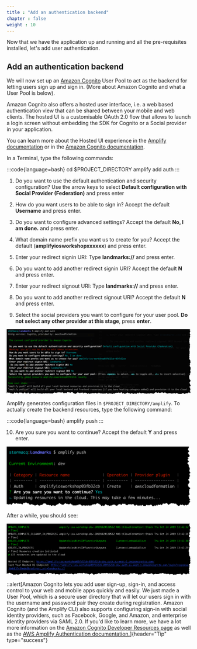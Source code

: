 ```yaml
---
title : "Add an authentication backend"
chapter : false
weight : 10
---
```


Now that we have the application up and running and all the pre-requisites installed, let's add user authentication.

## Add an authentication backend

We will now set up an [Amazon Cognito](https://aws.amazon.com/cognito/) User Pool to act as the backend for letting users sign up and sign in. (More about Amazon Cognito and what a User Pool is below).

Amazon Cognito also offers a hosted user interface, i.e. a web based authentication view that can be shared between your mobile and web clients. The hosted UI is a customisable OAuth 2.0 flow that allows to launch a login screen without embedding the SDK for Cognito or a Social provider in your application.

You can learn more about the Hosted UI experience in the [Amplify documentation](https://docs.amplify.aws/lib/auth/signin_web_ui/q/platform/ios) or in the [Amazon Cognito documentation](https://docs.aws.amazon.com/en_pv/cognito/latest/developerguide/cognito-user-pools-configuring-app-integration.html).

In a Terminal, type the following commands:

:::code{language=bash}
cd $PROJECT_DIRECTORY
amplify add auth
:::

1. Do you want to use the default authentication and security configuration? Use the arrow keys to select **Default configuration with Social Provider (Federation)** and press enter

2. How do you want users to be able to sign in? Accept the default **Username** and press enter.

3. Do you want to configure advanced settings? Accept the default **No, I am done.** and press enter.

4. What domain name prefix you want us to create for you? Accept the default (**amplifyiosworkshopxxxxxx**) and press enter.

5. Enter your redirect signin URI: Type **landmarks://** and press enter.

6. Do you want to add another redirect signin URI? Accept the default **N** and press enter.

7. Enter your redirect signout URI: Type **landmarks://** and press enter.

8. Do you want to add another redirect signout URI? Accept the default **N** and press enter.

9. Select the social providers you want to configure for your user pool. **Do not select any other provider at this stage**, press **enter**.

![amplify init](/static/images/30-10-amplify-add-auth.png)

Amplify generates configuration files in `$PROJECT_DIRECTORY/amplify`. To actually create the backend resources, type the following command:

:::code{language=bash}
amplify push
:::

10. Are you sure you want to continue? Accept the default **Y** and press enter.

![amplify init](/static/images/30-10-amplify-push-1.png)

After a while, you should see:

![amplify init](/static/images/30-10-amplify-push-2.png)

::alert[Amazon Cognito lets you add user sign-up, sign-in, and access control to your web and mobile apps quickly and easily. We just made a User Pool, which is a secure user directory that will let our users sign in with the username and password pair they create during registration. Amazon Cognito (and the Amplify CLI) also supports configuring sign-in with social identity providers, such as Facebook, Google, and Amazon, and enterprise identity providers via SAML 2.0. If you'd like to learn more, we have a lot more information on the [Amazon Cognito Developer Resources page](https://aws.amazon.com/cognito/dev-resources/) as well as the [AWS Amplify Authentication documentation.](https://aws-amplify.github.io/docs/ios/authentication)]{header="Tip" type="success"}


